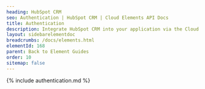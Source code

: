 ```yaml
---
heading: HubSpot CRM
seo: Authentication | HubSpot CRM | Cloud Elements API Docs
title: Authentication
description: Integrate HubSpot CRM into your application via the Cloud Elements APIs.
layout: sidebarelementdoc
breadcrumbs: /docs/elements.html
elementId: 168
parent: Back to Element Guides
order: 10
sitemap: false
---
```


{% include authentication.md %}
